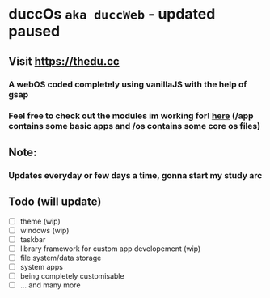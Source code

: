 # duccOs `aka duccWeb` - updated paused
## Visit https://thedu.cc

### A webOS coded completely using vanillaJS with the help of gsap
### Feel free to check out the modules im working for! [here](./js) (/app contains some basic apps and /os contains some core os files)

## Note:
### Updates everyday or few days a time, gonna start my study arc

## Todo (will update)
- [ ] theme (wip)
- [ ] windows (wip)
- [ ] taskbar
- [ ] library framework for custom app developement (wip)
- [ ] file system/data storage
- [ ] system apps
- [ ] being completely customisable
- [ ] ... and many more
